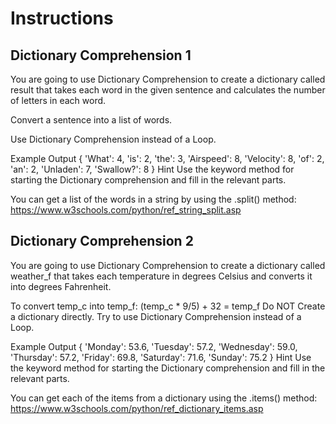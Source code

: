 # Instructions

## Dictionary Comprehension 1

You are going to use Dictionary Comprehension to create a dictionary called result that takes each word in the given sentence and calculates the number of letters in each word.

Convert a sentence into a list of words.

Use Dictionary Comprehension instead of a Loop.

Example Output
{
'What': 4,
'is': 2,
'the': 3,
'Airspeed': 8,
'Velocity': 8,
'of': 2,
'an': 2,
'Unladen': 7,
'Swallow?': 8
}
Hint
Use the keyword method for starting the Dictionary comprehension and fill in the relevant parts.

You can get a list of the words in a string by using the .split() method: https://www.w3schools.com/python/ref_string_split.asp

## Dictionary Comprehension 2

You are going to use Dictionary Comprehension to create a dictionary called weather_f that takes each temperature in degrees Celsius and converts it into degrees Fahrenheit.

To convert temp_c into temp_f:
(temp_c * 9/5) + 32 = temp_f
Do NOT Create a dictionary directly. Try to use Dictionary Comprehension instead of a Loop.

Example Output
{
'Monday': 53.6,
'Tuesday': 57.2,
'Wednesday': 59.0,
'Thursday': 57.2,
'Friday': 69.8,
'Saturday': 71.6,
'Sunday': 75.2
}
Hint
Use the keyword method for starting the Dictionary comprehension and fill in the relevant parts.

You can get each of the items from a dictionary using the .items() method: https://www.w3schools.com/python/ref_dictionary_items.asp